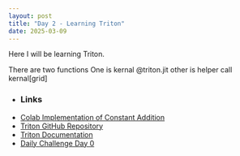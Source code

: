 ```yaml
---
layout: post
title: "Day 2 - Learning Triton"
date: 2025-03-09
---
```


Here I will be learning Triton.

There are two functions
One is kernal  @triton.jit
other is helper  call kernal[grid]

- ### Links
- [Colab Implementation of Constant Addition](https://colab.research.google.com/github/NShravanReddy/DeepLearning/blob/main/triton/Trition_constant_add.ipynb)
- [Triton GitHub Repository](https://github.com/openai/triton)
- [Triton Documentation](https://triton-lang.org/)
- [Daily Challenge Day 0](https://github.com/rkinas/triton-resources/tree/main/daily_challange/day0)